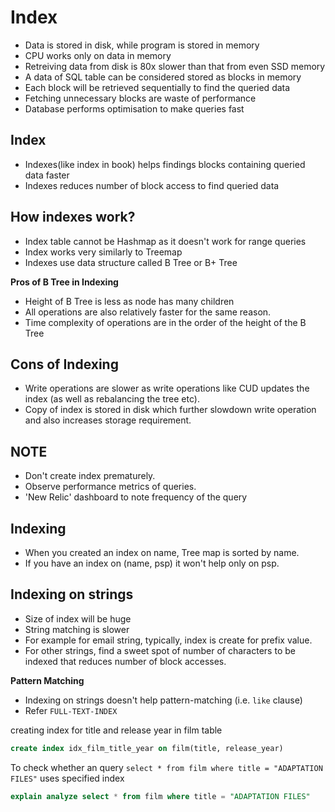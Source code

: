 # Index

- Data is stored in disk, while program is stored in memory
- CPU works only on data in memory
- Retreiving data from disk is 80x slower than that from even SSD memory 
- A data of SQL table can be considered stored as blocks in memory
- Each block will be retrieved sequentially to find the queried data
- Fetching unnecessary blocks are waste of performance
- Database performs optimisation to  make queries fast

## Index
- Indexes(like index in book) helps findings blocks containing queried data faster
- Indexes reduces number of block access to find queried data

## How indexes work?

- Index table cannot be Hashmap as it doesn't work for range queries
- Index works very similarly to Treemap
- Indexes use data structure called B Tree or B+ Tree

**Pros of B Tree in Indexing**
- Height of B Tree is less as node has many children
- All operations are also relatively faster for the same reason.
- Time complexity of operations are in the order of the height of the B Tree


## Cons of Indexing

- Write operations are slower as write operations like CUD updates the index (as well as rebalancing the tree  etc).
- Copy of index is stored in disk which further slowdown write operation and also increases storage requirement.


## NOTE
- Don't create index prematurely.
- Observe performance metrics of queries.
- 'New Relic' dashboard to note frequency of the query

## Indexing
- When you created an index on name, Tree map is sorted by name.
- If you have an index on (name, psp) it won't help only on psp.

## Indexing on strings

- Size of index will be huge
- String matching is slower
- For example for email string, typically, index is create for prefix value.
- For other strings, find a sweet spot of number of characters to be indexed that reduces number of block accesses. 

**Pattern Matching**
- Indexing on strings doesn't help pattern-matching (i.e. `like` clause)
- Refer `FULL-TEXT-INDEX`

creating index for title and release year in film table
```sql
create index idx_film_title_year on film(title, release_year)
```


To check whether an query `select * from film where title = "ADAPTATION FILES"` uses specified index
```sql
explain analyze select * from film where title = "ADAPTATION FILES"
```